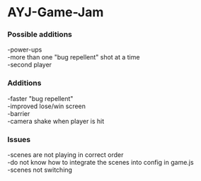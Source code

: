 # AYJ-Game-Jam

### Possible additions
-power-ups<br>
-more than one "bug repellent" shot at a time<br>
-second player <br>

### Additions
-faster "bug repellent" <br>
-improved lose/win screen <br>
-barrier <br>
-camera shake when player is hit<br>

### Issues
-scenes are not playing in correct order <br>
-do not know how to integrate the scenes into config in game.js <br>
-scenes not switching <br>
